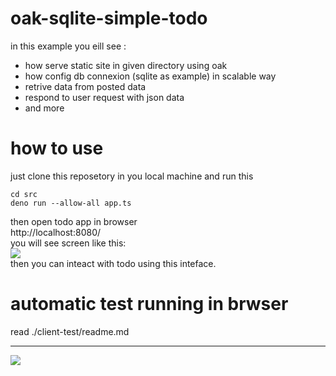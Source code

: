 # oak-sqlite-simple-todo
in this example you eill see : <br>
- how serve static site in given directory using oak <br>
- how config db connexion (sqlite as example) in scalable way <br>
- retrive data from posted data <br>
- respond to user request with json data <br>
- and more
# how to use 
just clone this reposetory in you local machine and run this <br>
```
cd src
deno run --allow-all app.ts
```
then open todo app in browser  <br>
http://localhost:8080/ <br>
you will see screen like this:<br>
<image src="./oak-simpletodo.png"> <br>
 then you can inteact with todo using this inteface.<br>

# automatic test running in brwser
read ./client-test/readme.md
<hr />
<image src="./client-test/oak-fetch-bowser-test.png">